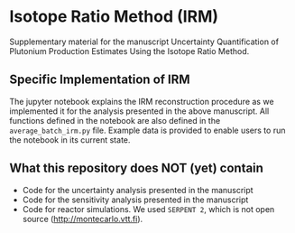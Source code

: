 # Isotope Ratio Method (IRM)

Supplementary material for the manuscript Uncertainty Quantification of Plutonium Production Estimates Using the Isotope Ratio Method.

## Specific Implementation of IRM
The jupyter notebook explains the IRM reconstruction procedure as we implemented it for the analysis presented in the above manuscript. 
All functions defined in the notebook are also defined in the `average_batch_irm.py` file. 
Example data is provided to enable users to run the notebook in its current state.

## What this repository does NOT (yet) contain
- Code for the uncertainty analysis presented in the manuscript
- Code for the sensitivity analysis presented in the manuscript
- Code for reactor simulations. We used `SERPENT 2`, which is not open source (http://montecarlo.vtt.fi).

